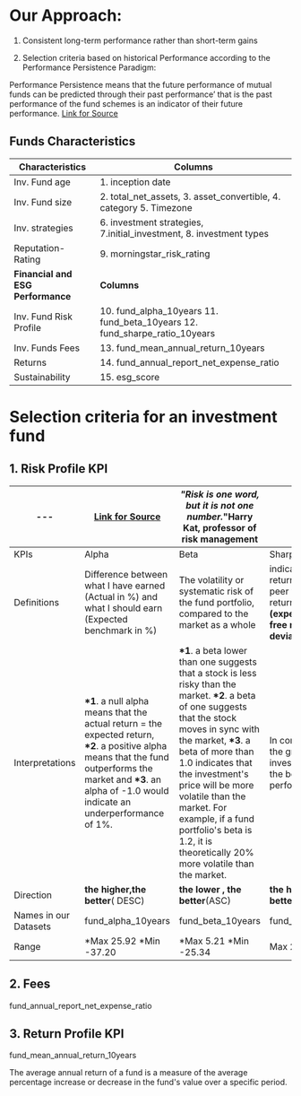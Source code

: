 # Our Approach:  
1. Consistent long-term performance rather than short-term gains

2. Selection criteria based on historical Performance according to the Performance Persistence Paradigm: 

Performance Persistence means that the future performance of mutual funds can be predicted through their
past performance’ that is the past performance of the fund schemes is an indicator of their future
performance.
[Link for Source](https://www.researchgate.net/publication/325115723_A_Review_of_Performance_Indicators_of_Mutual_Funds)

## Funds Characteristics 

|Characteristics | Columns|
|---|---|
|Inv. Fund age |1. inception date|
|Inv. Fund size |2. total_net_assets, 3. asset_convertible,  4. category 5. Timezone|
|Inv. strategies | 6. investment strategies, 7.initial_investment, 8. investment types  |
|Reputation- Rating|9. morningstar_risk_rating|
|__Financial and ESG Performance__| __Columns__|
|Inv. Fund Risk Profile| 10. fund_alpha_10years	11. fund_beta_10years 12. fund_sharpe_ratio_10years|  
|Inv. Funds Fees| 13. fund_mean_annual_return_10years|
|Returns| 14. fund_annual_report_net_expense_ratio|
|Sustainability| 15. esg_score|

# Selection criteria for an investment fund

## __1. Risk Profile KPI__ 
|---|[Link for Source](https://www.investopedia.com/investing/measure-mutual-fund-risk/)| _"Risk is one word, but it is not one number._"Harry Kat, professor of risk management  |  |
|---|---|---|---|
|KPIs|Alpha|Beta|Sharpe Ratio|
|Definitions| Difference between what I have earned (Actual in %) and what I should earn (Expected benchmark in %) | The volatility or systematic risk of the fund portfolio, compared to the market as a whole| indicates risk-adjusted return. Use to compare peer with same level of return  *__Sharpe Ratio = (expected return –  risk-free rate) / Standard deviation__|
|Interpretations|__*1__. a null alpha means that the actual return = the expected return, __*2__. a positive alpha means that the fund outperforms the market and __*3__. an alpha of -1.0 would indicate an underperformance of 1%. |__*1__. a beta lower than one suggests that a stock is less risky than the market. __*2__. a beta of one suggests that the stock moves in sync with the market,  __*3__. a beta of more than 1.0 indicates that the investment's price will be more volatile than the market. For example, if a fund portfolio's beta is 1.2, it is theoretically 20% more volatile than the market.| In comparison to peers, the greater an investment's Sharpe ratio, the better its risk-adjusted performance|
|Direction |__the higher,the better__( DESC)| __the lower , the better__(ASC)|__the higher the ratio, the better__| 
|Names in our Datasets|fund_alpha_10years|fund_beta_10years|fund_sharpe_ratio_10years	| 
|Range |*Max 25.92    *Min -37.20 |*Max 5.21  *Min -25.34 |Max  2.63  Min -4.36	| 


## __2. Fees__

fund_annual_report_net_expense_ratio
## __3. Return Profile KPI__ 

fund_mean_annual_return_10years	

The average annual return of a fund is a measure of the average percentage increase or decrease in the fund's value over a specific period.	






